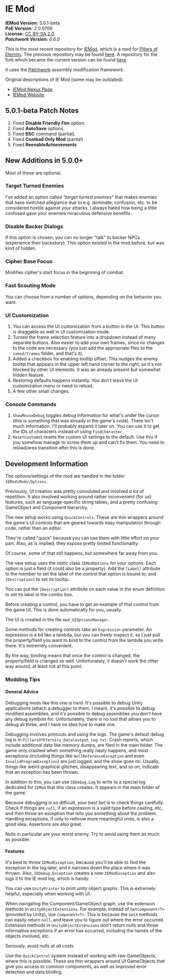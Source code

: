 # IE Mod
**IEMod Version:** 5.0.1-beta<br/>
**PoE Version:** 2.0.0706<br/>
**License:** [CC BY-SA 2.0](https://creativecommons.org/licenses/by-sa/2.0/).<br/>
_**Patchwork Version:** 0.6.0_

This is the most recent repository for [IEMod](https://bitbucket.org/Bester/poe-modding-framework), which is a mod for [Pillars of Eternity](http://eternity.obsidian.net/). The previous repository may be found [here](https://bitbucket.org/Bester/poe-modding-framework). A repository for the fork which became the current version can be found [here](https://bitbucket.org/GregRoss/patchwork-iemod).

It uses the [Patchwork](https://github.com/GregRos/Patchwork) assembly modification framework.

Original descriptions of IE Mod (some may be outdated):

* [IEMod Nexus Page](http://www.nexusmods.com/pillarsofeternity/mods/1/?)
* [IEMod Website](http://rien-ici.com/iemod/)

## 5.0.1-beta Patch Notes
1. Fixed **Disable Friendly Fire** option.
2. Fixed **AutoSave** options.
3. Fixed **BSC** command (partial).
4. Fixed **Combad Only Mod** (partial)
5. Fixed **ReenableAchievements**

## New Additions in 5.0.0+

Most of these are optional.

### Target Turned Enemies
I've added an option called *"target turned enemies"* that makes enemies that have switched allegiance due to e.g. dominate, confusion, etc. to be considered hostile against your attacks. I always hated how being a little confused gave your enemies miraculous defensive benefits.

### Disable Backer Dialogs
If this option is chosen, you can no longer "talk" to backer NPCs (experience their backstory). This option existed in the mod before, but was kind of hidden.

### Cipher Base Focus
Modifies cipher's start focus in the beginning of combat.

### Fast Scouting Mode
You can choose from a number of options, depending on the behavior you want.

### UI Customization
1. You can access the UI customization from a button in the UI. This button is draggable as well in UI customization mode.
3. Turned the frame selection feature into a dropdown instead of many separate buttons. Also easier to add your own frames, since no changes to the code are necessary (you just add the appropriate files to the `iemod/frames` folder, and that's it).
2. Added a checkbox for enabling tooltip offset. This nudges the enemy tooltip that appears in the upper left hand corner to the right, so it's not blocked by other UI elements. It was an already present but somewhat hidden feature.
4. Restoring defaults happens instantly. You don't leave the UI customization menu or need to reload.
5. A few other small changes.

### Console Commands
1. `ShowMouseDebug` toggles debug information for what's under the cursor (this is something that was already in the game's code). There isn't much information. I'll probably expand it later on. You can use it to get the IDs of characters instead of using `FindCharacter`.
2. `ResetCustomUI` resets the custom UI settings to the default. Use this if you somehow manage to screw them up and can't fix them. You need to reload/area transition after this is done.

## Development Information
The options/settings of the mod are handled in the folder `IEMod\Mods\Options`.

Previously, UI creation was pretty convoluted and involved *a lot* of repetition. It also involved working around rather inconvenient (for us) features, such as language-specific string tables, and a pretty confusing GameObject and Component hierarchy. 

The new setup works using `QuickControls`. These are thin wrappers around the game's UI controls that are geared towards easy manipulation through code, rather than an editor. 

They're called "quick" because you can use them with little effort on your part. Also, as is implied, they expose pretty limited functionality.

Of course, some of that still happens, but somewhere far away from you.

The new setup uses the *static* class `IEModOptions` for your options. Each option is just a field (it could also be a property). Add the `[Label]` attribute to the member to set the label of the control that option is bound to, and `[Description]` to set its tooltip.

You can put the `[Description]` attribute on each value in the enum definition to set its label in the combo box. 

Before creating a control, you have to get an example of that control from the game UI. This is done automatically for you, usually.

The UI is created in the file `mod_UIOptionsManager`. 
		
Some methods for creating controls take an `Expression` parameter. An expression is a bit like a lambda, but you can freely inspect it, so I just pull the  property/field you want to bind to the control from the lambda you write there. It's extremely convenient.

By the way, binding means that once the control is changed, the property/field is changed as well. Unfortunately, it doesn't work the other way around, at least not at this point.

### Modding Tips

#### General Advice
Debugging mods like this one is hard. It's possible to debug Unity applications (attach a debugger to them, I mean), it's possible to debug modified assemblies, and it's possible to debug assemblies you don't have any debug symbols for. Unfortunately, there is no tool that allows you to debug all three, and I have no idea how to make one.

Debugging involves printouts and using the logs. The game's default debug log is in `PillarsOfEternity_Data\output_log.txt`. Crash reports, which include additional data like memory dumps, are filed in the main folder. The game only crashed when something really nasty happens, and most exceptions (including things like `NullReferenceException` and even `InvalidProgramException`) are just logged, and the show goes on. Usually, things like weird graphical glitches, disappearing text, and so on, indicate that an exception has been thrown.

In addition to this, you can use `IEDebug.Log` to write to a special log dedicated for `IEMod` that this class creates. It appears in the main folder of the game.

Because debugging is so difficult, your best bet is to check things carefully. Check if things are `null`, if an expression is a valid type before casting, etc, and then throw an exception that tells you something about the problem. Handling exceptions, if only to rethrow more meaningful ones, is also a good idea. Assertions are also great.

Nulls in particular are your worst enemy. Try to avoid using them as much as possible.

#### Features

It's best to throw `IEModException`, because you'll be able to find the exception in the log later, and it narrows down the place where it was thrown. Also, `IEDebug.Exception` creates a new `IEModException` and also logs it to the IE mod log, which is handy.

You can use `UnityPrinter` to print unity object graphs. This is extremely helpful, especially when working with UI.

When navigating the Component/GameObject graph, use the extension methods in `UnityObjectExtensions`. For example, instead of `GetComponent<T>` (provided by Unity), use `Component<T>`. This is because the `GetX` methods can easily return `null`, and leave you to figure out where the error occurred. Extension methods in `UnityObjectExtensions` don't return nulls and throw informative exceptions if an error has occurred, including the names of the objects involved, etc. 

Seriously, avoid nulls *at all costs*. 

Use the `QuickControl` system instead of working with raw GameObjects, where this is possible. These are thin wrappers around UI GameObjects that give you access to common components, as well as improved error detection and data binding.
